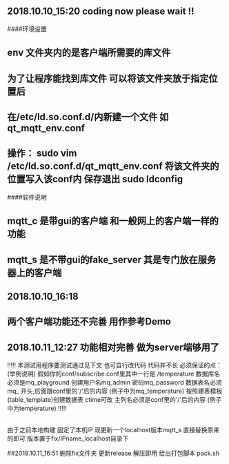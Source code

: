 ## 2018.10.10_15:20   coding now please wait !!
####环境设置
## env 文件夹内的是客户端所需要的库文件 
## 为了让程序能找到库文件 可以将该文件夹放于指定位置后 
## 在/etc/ld.so.conf.d/内新建一个文件 如 qt_mqtt_env.conf
## 操作： sudo vim /etc/ld.so.conf.d/qt_mqtt_env.conf   将该文件夹的位置写入该conf内 保存退出 sudo ldconfig
####软件说明
## mqtt_c 是带gui的客户端 和一般网上的客户端一样的功能
## mqtt_s 是不带gui的fake_server 其是专门放在服务器上的客户端
## 
## 2018.10.10_16:18 
## 两个客户端功能还不完善 用作参考Demo

## 2018.10.11_12:27 功能相对完善 做为server端够用了
!!!!!
本测试用程序要测试通过见下文 也可自行改代码 代码并不长
必须保证的点：(举例说明)
假如你的conf/subscribe.conf里其中一行是 /temperature
数据库名必须是mq_playground
创建用户名mq_admin 密码mq_password
数据表名必须 mq_ 开头,后面跟conf里的'/'后的内容 (例子中为mq_temperature)
按照建表模板(table_template)创建数据表 ctime可改 主列名必须是conf里的'/'后的内容 (例子中为temperature)
!!!!!

##
由于之前本地构建 固定了本机IP
现更新一个localhost版本mqtt_s 直接替换原来的即可
版本置于fix/IPname_localhost目录下

##2018.10.11_16:51 删除fix文件夹 更新release 解压即用  给出打包脚本 pack.sh



